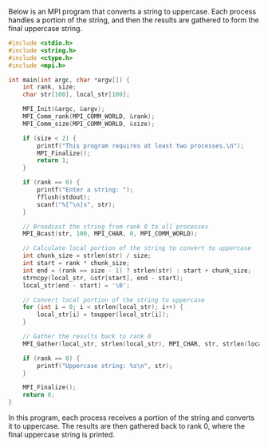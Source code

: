 Below is an MPI program that converts a string to uppercase. Each process handles a portion of the string, and then the results are gathered to form the final uppercase string.

```c
#include <stdio.h>
#include <string.h>
#include <ctype.h>
#include <mpi.h>

int main(int argc, char *argv[]) {
    int rank, size;
    char str[100], local_str[100];

    MPI_Init(&argc, &argv);
    MPI_Comm_rank(MPI_COMM_WORLD, &rank);
    MPI_Comm_size(MPI_COMM_WORLD, &size);

    if (size < 2) {
        printf("This program requires at least two processes.\n");
        MPI_Finalize();
        return 1;
    }

    if (rank == 0) {
        printf("Enter a string: ");
        fflush(stdout);
        scanf("%[^\n]s", str);
    }

    // Broadcast the string from rank 0 to all processes
    MPI_Bcast(str, 100, MPI_CHAR, 0, MPI_COMM_WORLD);

    // Calculate local portion of the string to convert to uppercase
    int chunk_size = strlen(str) / size;
    int start = rank * chunk_size;
    int end = (rank == size - 1) ? strlen(str) : start + chunk_size;
    strncpy(local_str, &str[start], end - start);
    local_str[end - start] = '\0';

    // Convert local portion of the string to uppercase
    for (int i = 0; i < strlen(local_str); i++) {
        local_str[i] = toupper(local_str[i]);
    }

    // Gather the results back to rank 0
    MPI_Gather(local_str, strlen(local_str), MPI_CHAR, str, strlen(local_str), MPI_CHAR, 0, MPI_COMM_WORLD);

    if (rank == 0) {
        printf("Uppercase string: %s\n", str);
    }

    MPI_Finalize();
    return 0;
}
```

In this program, each process receives a portion of the string and converts it to uppercase. The results are then gathered back to rank 0, where the final uppercase string is printed.
